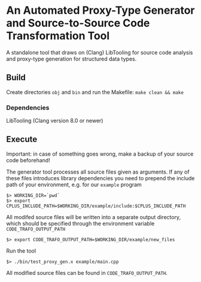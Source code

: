 # An Automated Proxy-Type Generator and Source-to-Source Code Transformation Tool 
A standalone tool that draws on (Clang) LibTooling for source code analysis and proxy-type generation for structured data types.

## Build
Create directories `obj` and `bin` and run the Makefile: `make clean && make`

### Dependencies
LibTooling (Clang version 8.0 or newer)

## Execute
Important: in case of something goes wrong, make a backup of your source code beforehand!

The generator tool processes all source files given as arguments.
If any of these files introduces library dependencies you need to prepend the include path of your environment, e.g. for our `example` program

```
$> WORKING_DIR=`pwd`
$> export CPLUS_INCLUDE_PATH=$WORKING_DIR/example/include:$CPLUS_INCLUDE_PATH
```

All modifed source files will be written into a separate output directory, which should be specified through the environment variable `CODE_TRAFO_OUTPUT_PATH`

```
$> export CODE_TRAFO_OUTPUT_PATH=$WORKING_DIR/example/new_files
```

Run the tool

```
$> ./bin/test_proxy_gen.x example/main.cpp
```

All modified source files can be found in `CODE_TRAFO_OUTPUT_PATH`.
